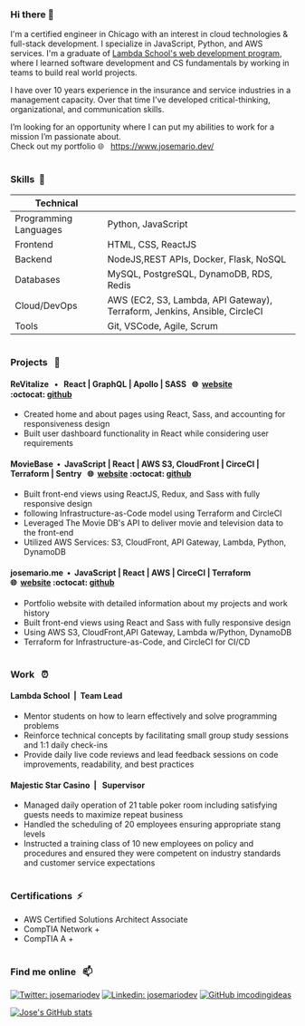 ### Hi there 👋

I'm a certified engineer in Chicago with an interest in cloud technologies & full-stack development. I specialize in JavaScript, Python, and AWS services. I'm a graduate of [Lambda School's web development program](https://www.lambdaschool.com), where I learned software development and CS fundamentals by working in teams to build real world projects.

I have over 10 years experience in the insurance and service industries in a management capacity. Over that time I've developed critical-thinking, organizational, and communication skills.

I’m looking for an opportunity where I can put my abilities to work for a mission I’m passionate about.  
Check out my portfolio :globe_with_meridians:&nbsp;&nbsp; https://www.josemario.dev/

#

<!--
**josemariodev/josemariodev** is a ✨ _special_ ✨ repository because its `README.md` (this file) appears on your GitHub profile.

Here are some ideas to get you started:

- 🔭 I’m currently working on ...
- 🌱 I’m currently learning ...
- 👯 I’m looking to collaborate on ...
- 🤔 I’m looking for help with ...
- 💬 Ask me about ...
- 📫 How to reach me: ...
- 😄 Pronouns: ...
- ⚡ Fun fact: ...
-->

### Skills &nbsp;🌱

| Technical             |                                                                           |
| --------------------- | ------------------------------------------------------------------------- |
| Programming Languages | Python, JavaScript                                                        |
| Frontend              | HTML, CSS, ReactJS                                                        |
| Backend               | NodeJS,REST APIs, Docker, Flask, NoSQL                                    |
| Databases             | MySQL, PostgreSQL, DynamoDB, RDS, Redis                                   |
| Cloud/DevOps          | AWS (EC2, S3, Lambda, API Gateway), Terraform, Jenkins, Ansible, CircleCI |
| Tools                 | Git, VSCode, Agile, Scrum                                                 |

#

### Projects &nbsp; 🔭

#### ReVitalize &nbsp; &bull; &nbsp; React | GraphQL | Apollo | SASS &nbsp; :globe_with_meridians:&nbsp;&nbsp;[website](https://revitalizecommunity.netlify.app/) :octocat:&nbsp;[github](http://www.github.com/Revitalized-Playground)

- Created home and about pages using React, Sass, and accounting for responsiveness design
- Built user dashboard functionality in React while considering user requirements

#### MovieBase &nbsp;&bull;&nbsp; JavaScript | React | AWS S3, CloudFront | CirceCI | Terraform | Sentry &nbsp; :globe_with_meridians:&nbsp;&nbsp;[website](https://www.mymoviebase.com) :octocat:&nbsp;[github](http://www.github.com/josemariodev/movieapp)

- Built front-end views using ReactJS, Redux, and Sass with fully responsive design
- following Infrastructure-as-Code model using Terraform and CircleCI
- Leveraged The Movie DB's API to deliver movie and television data to the front-end
- Utilized AWS Services: S3, CloudFront, API Gateway, Lambda, Python, DynamoDB

#### josemario.me &nbsp;&bull;&nbsp; JavaScript | React | AWS | CirceCI | Terraform &nbsp; :globe_with_meridians:&nbsp;&nbsp;[website](https://www.josemario.me) :octocat:&nbsp;[github](http://www.github.com/josemariodev/josemariodev-portfolio)

- Portfolio website with detailed information about my projects and work history
- Built front-end views using React and Sass with fully responsive design
- Using AWS S3, CloudFront,API Gateway, Lambda w/Python, DynamoDB
- Terraform for Infrastructure-as-Code, and CircleCI for CI/CD

#

### Work &nbsp; ⏰

#### Lambda School &nbsp;|&nbsp;&nbsp;Team Lead

- Mentor students on how to learn effectively and solve programming problems
- Reinforce technical concepts by facilitating small group study sessions and 1:1 daily check-ins
- Provide daily live code reviews and lead feedback sessions on code improvements, readability, and best practices

#### Majestic Star Casino &nbsp;|&nbsp;&nbsp; Supervisor

- Managed daily operation of 21 table poker room including satisfying guests needs to maximize repeat business
- Handled the scheduling of 20 employees ensuring appropriate stang levels
- Instructed a training class of 10 new employees on policy and procedures and ensured they were competent on industry standards and customer service expectations

#

### Certifications &nbsp;⚡

- AWS Certified Solutions Architect Associate
- CompTIA Network +
- CompTIA A +

#

### Find me online &nbsp; 📫

[![Twitter: josemariodev](https://img.shields.io/twitter/follow/josemariodev?style=social)](https://twitter.com/josemariodev)
[![Linkedin: josemariodev](https://img.shields.io/badge/-josemariodev-blue?style=flat-square&logo=Linkedin&logoColor=white&link=https://www.linkedin.com/in/josemariodev/)](https://www.linkedin.com/in/josemariodev/)
[![GitHub imcodingideas](https://img.shields.io/github/followers/josemariodev?label=follow&style=social)](https://github.com/josemariodev)

[![Jose's GitHub stats](https://github-readme-stats.vercel.app/api?username=josemariodev&show_icons=true&theme=prussian)](https://github.com/josemariodev/github-readme-stats)
